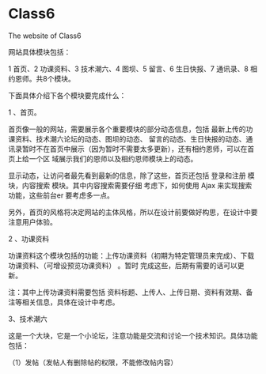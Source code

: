 Class6
======

The website of Class6

网站具体模块包括：

1 首页、2 功课资料、3 技术潮六、4 图坝、5 留言、6 生日快报、7 通讯录、8 相约恩师。共8个模块。

下面具体介绍下各个模块要完成什么：

1 、首页。

首页像一般的网站，需要展示各个重要模块的部分动态信息，包括 最新上传的功课资料、技术潮六论坛的动态、图坝的动态、
留言的动态、生日快报的动态、通讯录暂时不在首页中展示（因为暂时不需要太多更新），还有相约恩师，可以在首页上给一个区
域展示我们的恩师以及相约恩师模块上的动态。

显示动态，让访问者最先看到最新的信息，除了这些，首页还包括 登录和注册 模块，内容搜索 模块。其中内容搜索需要仔细
考虑下，如何使用 Ajax 来实现搜索功能，这些前台er 要考虑多一点。

另外，首页的风格将决定网站的主体风格，所以在设计前要做好构思，在设计中要注意用户体验。


2 、功课资料

功课资料这个模块包括的功能：上传功课资料（初期为特定管理员来完成）、下载功课资料、（可增设预览功课资料） 。暂时
完成这些，后期有需要的话可以更新。

注：其中上传功课资料需要包括 资料标题、上传人、上传日期、资料有效期、备注等相关信息，具体在设计中考虑。

3、技术潮六

这是一个大块，它是一个小论坛，注意功能是交流和讨论一个技术知识。具体功能包括：

（1）发帖（发帖人有删除帖的权限，不能修改帖内容）





